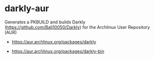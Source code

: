# darkly-aur

Generates a PKBUILD and builds Darkly (https://github.com/Bali10050/Darkly) for the Archlinux User Repository (AUR)

- https://aur.archlinux.org/packages/darkly

- https://aur.archlinux.org/packages/darkly-bin
